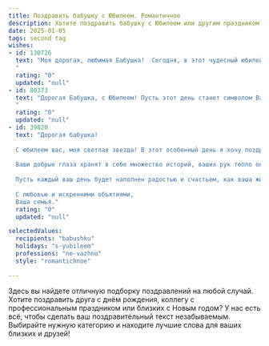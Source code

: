 ```yaml
---
title: Поздравить бабушку с Юбилеем. Романтичное
description: Хотите поздравить бабушку с Юбилеем или другим праздником? Наш ИИ создаст незабываемое поздравление, а вы обязательно выделитесь среди других.  
date: 2025-01-05
tags: second tag
wishes:
- id: 130726
  text: "Моя дорогая, любимая Бабушка!  Сегодня, в этот чудесный юбилейный день,  моё сердце переполняет нежность и безграничная любовь к тебе. Твои руки, согревающие теплом домашнего очага, твоя мудрая улыбка, светящаяся добротой, – всё это бесценные сокровища моей жизни. Спасибо тебе за безмерную любовь, заботу и ласку, которые ты дарила мне все эти годы. Пусть этот день будет полон радости, счастья и исполнения всех твоих желаний.  Пусть каждый миг сегодняшнего праздника наполнит твою жизнь ещё большим светом и любовью! С юбилеем, моя дорогая!
  "
  rating: "0"
  updated: "null"
- id: 80373
  text: "Дорогая Бабушка, с Юбилеем! Пусть этот день станет символом Вашей вечной молодости, внутренней красоты и неизменной доброты. В этот особенный день мы желаем Вам, чтобы Ваше сердце всегда было наполнено любовью, а душа - покоем. Счастья Вам, здоровья и долгих лет жизни!
  "
  rating: "0"
  updated: "null"
- id: 39820
  text: "Дорогая бабушка!
  
  С юбилеем вас, моя светлая звезда! В этот особенный день я хочу поздравить вас с целым океаном любви и тепла, который вы излучаете вокруг себя. Вы — наш семейный маяк, освещающий жизни ваших близких своей мудростью и заботой.
  
  Ваши добрые глаза хранят в себе множество историй, ваших рук тепло окутывает, как мягкий плед в зимний вечер. Каждый миг с вами — это бесценный дар, который мы бережем в своих сердцах.
  
  Пусть каждый ваш день будет наполнен радостью и счастьем, как ваша жизнь наполняет наш дом светом. Желаю здоровья, крепости духа и множества ярких моментов впереди!
  
  С любовью и искренними объятиями,
  Ваша семья."
  rating: "0"
  updated: "null"

selectedValues:
  recipients: "babushku"
  holidays: "s-yubileem"
  professions: "ne-vazhno"
  style: "romantichnoe"

---
```


Здесь вы найдете отличную подборку поздравлений на любой случай.
Хотите поздравить друга с днём рождения, коллегу с профессиональным праздником или близких с Новым годом? У нас есть всё, чтобы сделать ваш поздравительный текст незабываемым. Выбирайте нужную категорию и находите лучшие слова для ваших близких и друзей!
